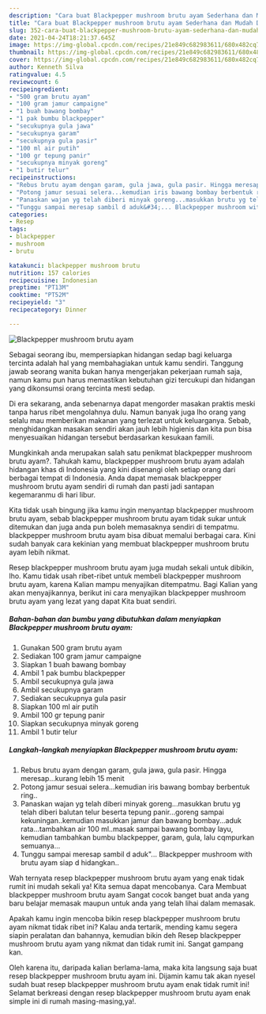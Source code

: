 ```yaml
---
description: "Cara buat Blackpepper mushroom brutu ayam Sederhana dan Mudah Dibuat"
title: "Cara buat Blackpepper mushroom brutu ayam Sederhana dan Mudah Dibuat"
slug: 352-cara-buat-blackpepper-mushroom-brutu-ayam-sederhana-dan-mudah-dibuat
date: 2021-04-24T18:21:37.645Z
image: https://img-global.cpcdn.com/recipes/21e849c682983611/680x482cq70/blackpepper-mushroom-brutu-ayam-foto-resep-utama.jpg
thumbnail: https://img-global.cpcdn.com/recipes/21e849c682983611/680x482cq70/blackpepper-mushroom-brutu-ayam-foto-resep-utama.jpg
cover: https://img-global.cpcdn.com/recipes/21e849c682983611/680x482cq70/blackpepper-mushroom-brutu-ayam-foto-resep-utama.jpg
author: Kenneth Silva
ratingvalue: 4.5
reviewcount: 6
recipeingredient:
- "500 gram brutu ayam"
- "100 gram jamur campaigne"
- "1 buah bawang bombay"
- "1 pak bumbu blackpepper"
- "secukupnya gula jawa"
- "secukupnya garam"
- "secukupnya gula pasir"
- "100 ml air putih"
- "100 gr tepung panir"
- "secukupnya minyak goreng"
- "1 butir telur"
recipeinstructions:
- "Rebus brutu ayam dengan garam, gula jawa, gula pasir. Hingga meresap...kurang lebih 15 menit"
- "Potong jamur sesuai selera...kemudian iris bawang bombay berbentuk ring.."
- "Panaskan wajan yg telah diberi minyak goreng...masukkan brutu yg telah diberi balutan telur beserta tepung panir...goreng sampai kekuningan..kemudian masukkan jamur dan bawang bombay...aduk rata...tambahkan air 100 ml..masak sampai bawang bombay layu, kemudian tambahkan bumbu blackpepper, garam, gula, lalu cqmpurkan semuanya..."
- "Tunggu sampai meresap sambil d aduk&#34;... Blackpepper mushroom with brutu ayam siap d hidangkan.."
categories:
- Resep
tags:
- blackpepper
- mushroom
- brutu

katakunci: blackpepper mushroom brutu 
nutrition: 157 calories
recipecuisine: Indonesian
preptime: "PT13M"
cooktime: "PT52M"
recipeyield: "3"
recipecategory: Dinner

---
```



![Blackpepper mushroom brutu ayam](https://img-global.cpcdn.com/recipes/21e849c682983611/680x482cq70/blackpepper-mushroom-brutu-ayam-foto-resep-utama.jpg)

Sebagai seorang ibu, mempersiapkan hidangan sedap bagi keluarga tercinta adalah hal yang membahagiakan untuk kamu sendiri. Tanggung jawab seorang  wanita bukan hanya mengerjakan pekerjaan rumah saja, namun kamu pun harus memastikan kebutuhan gizi tercukupi dan hidangan yang dikonsumsi orang tercinta mesti sedap.

Di era  sekarang, anda sebenarnya dapat mengorder masakan praktis meski tanpa harus ribet mengolahnya dulu. Namun banyak juga lho orang yang selalu mau memberikan makanan yang terlezat untuk keluarganya. Sebab, menghidangkan masakan sendiri akan jauh lebih higienis dan kita pun bisa menyesuaikan hidangan tersebut berdasarkan kesukaan famili. 



Mungkinkah anda merupakan salah satu penikmat blackpepper mushroom brutu ayam?. Tahukah kamu, blackpepper mushroom brutu ayam adalah hidangan khas di Indonesia yang kini disenangi oleh setiap orang dari berbagai tempat di Indonesia. Anda dapat memasak blackpepper mushroom brutu ayam sendiri di rumah dan pasti jadi santapan kegemaranmu di hari libur.

Kita tidak usah bingung jika kamu ingin menyantap blackpepper mushroom brutu ayam, sebab blackpepper mushroom brutu ayam tidak sukar untuk ditemukan dan juga anda pun boleh memasaknya sendiri di tempatmu. blackpepper mushroom brutu ayam bisa dibuat memalui berbagai cara. Kini sudah banyak cara kekinian yang membuat blackpepper mushroom brutu ayam lebih nikmat.

Resep blackpepper mushroom brutu ayam juga mudah sekali untuk dibikin, lho. Kamu tidak usah ribet-ribet untuk membeli blackpepper mushroom brutu ayam, karena Kalian mampu menyajikan ditempatmu. Bagi Kalian yang akan menyajikannya, berikut ini cara menyajikan blackpepper mushroom brutu ayam yang lezat yang dapat Kita buat sendiri.

<!--inarticleads1-->

##### Bahan-bahan dan bumbu yang dibutuhkan dalam menyiapkan Blackpepper mushroom brutu ayam:

1. Gunakan 500 gram brutu ayam
1. Sediakan 100 gram jamur campaigne
1. Siapkan 1 buah bawang bombay
1. Ambil 1 pak bumbu blackpepper
1. Ambil secukupnya gula jawa
1. Ambil secukupnya garam
1. Sediakan secukupnya gula pasir
1. Siapkan 100 ml air putih
1. Ambil 100 gr tepung panir
1. Siapkan secukupnya minyak goreng
1. Ambil 1 butir telur




<!--inarticleads2-->

##### Langkah-langkah menyiapkan Blackpepper mushroom brutu ayam:

1. Rebus brutu ayam dengan garam, gula jawa, gula pasir. Hingga meresap...kurang lebih 15 menit
1. Potong jamur sesuai selera...kemudian iris bawang bombay berbentuk ring..
1. Panaskan wajan yg telah diberi minyak goreng...masukkan brutu yg telah diberi balutan telur beserta tepung panir...goreng sampai kekuningan..kemudian masukkan jamur dan bawang bombay...aduk rata...tambahkan air 100 ml..masak sampai bawang bombay layu, kemudian tambahkan bumbu blackpepper, garam, gula, lalu cqmpurkan semuanya...
1. Tunggu sampai meresap sambil d aduk&#34;... Blackpepper mushroom with brutu ayam siap d hidangkan..




Wah ternyata resep blackpepper mushroom brutu ayam yang enak tidak rumit ini mudah sekali ya! Kita semua dapat mencobanya. Cara Membuat blackpepper mushroom brutu ayam Sangat cocok banget buat anda yang baru belajar memasak maupun untuk anda yang telah lihai dalam memasak.

Apakah kamu ingin mencoba bikin resep blackpepper mushroom brutu ayam nikmat tidak ribet ini? Kalau anda tertarik, mending kamu segera siapin peralatan dan bahannya, kemudian bikin deh Resep blackpepper mushroom brutu ayam yang nikmat dan tidak rumit ini. Sangat gampang kan. 

Oleh karena itu, daripada kalian berlama-lama, maka kita langsung saja buat resep blackpepper mushroom brutu ayam ini. Dijamin kamu tak akan nyesel sudah buat resep blackpepper mushroom brutu ayam enak tidak rumit ini! Selamat berkreasi dengan resep blackpepper mushroom brutu ayam enak simple ini di rumah masing-masing,ya!.

